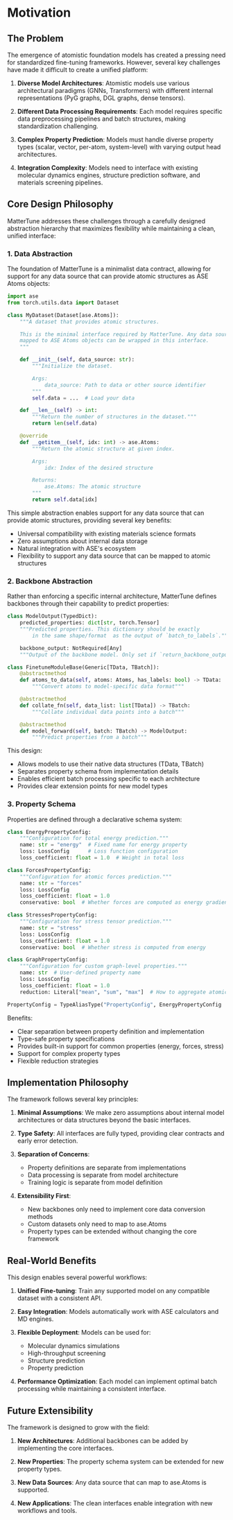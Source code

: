 # Motivation

## The Problem

The emergence of atomistic foundation models has created a pressing need for standardized fine-tuning frameworks. However, several key challenges have made it difficult to create a unified platform:

1. **Diverse Model Architectures**: Atomistic models use various architectural paradigms (GNNs, Transformers) with different internal representations (PyG graphs, DGL graphs, dense tensors).

2. **Different Data Processing Requirements**: Each model requires specific data preprocessing pipelines and batch structures, making standardization challenging.

3. **Complex Property Prediction**: Models must handle diverse property types (scalar, vector, per-atom, system-level) with varying output head architectures.

4. **Integration Complexity**: Models need to interface with existing molecular dynamics engines, structure prediction software, and materials screening pipelines.

## Core Design Philosophy

MatterTune addresses these challenges through a carefully designed abstraction hierarchy that maximizes flexibility while maintaining a clean, unified interface:

### 1. Data Abstraction

The foundation of MatterTune is a minimalist data contract, allowing for support for any data source that can provide atomic structures as ASE Atoms objects:

```python
import ase
from torch.utils.data import Dataset

class MyDataset(Dataset[ase.Atoms]):
    """A dataset that provides atomic structures.

    This is the minimal interface required by MatterTune. Any data source that can be
    mapped to ASE Atoms objects can be wrapped in this interface.
    """

    def __init__(self, data_source: str):
        """Initialize the dataset.

        Args:
            data_source: Path to data or other source identifier
        """
        self.data = ...  # Load your data

    def __len__(self) -> int:
        """Return the number of structures in the dataset."""
        return len(self.data)

    @override
    def __getitem__(self, idx: int) -> ase.Atoms:
        """Return the atomic structure at given index.

        Args:
            idx: Index of the desired structure

        Returns:
            ase.Atoms: The atomic structure
        """
        return self.data[idx]
```

This simple abstraction enables support for any data source that can provide atomic structures, providing several key benefits:
- Universal compatibility with existing materials science formats
- Zero assumptions about internal data storage
- Natural integration with ASE's ecosystem
- Flexibility to support any data source that can be mapped to atomic structures


### 2. Backbone Abstraction

Rather than enforcing a specific internal architecture, MatterTune defines backbones through their capability to predict properties:

```python
class ModelOutput(TypedDict):
    predicted_properties: dict[str, torch.Tensor]
    """Predicted properties. This dictionary should be exactly
        in the same shape/format  as the output of `batch_to_labels`."""

    backbone_output: NotRequired[Any]
    """Output of the backbone model. Only set if `return_backbone_output` is True."""

class FinetuneModuleBase(Generic[TData, TBatch]):
    @abstractmethod
    def atoms_to_data(self, atoms: Atoms, has_labels: bool) -> TData:
        """Convert atoms to model-specific data format"""

    @abstractmethod
    def collate_fn(self, data_list: list[TData]) -> TBatch:
        """Collate individual data points into a batch"""

    @abstractmethod
    def model_forward(self, batch: TBatch) -> ModelOutput:
        """Predict properties from a batch"""
```

This design:
- Allows models to use their native data structures (TData, TBatch)
- Separates property schema from implementation details
- Enables efficient batch processing specific to each architecture
- Provides clear extension points for new model types

### 3. Property Schema

Properties are defined through a declarative schema system:

```python
class EnergyPropertyConfig:
    """Configuration for total energy prediction."""
    name: str = "energy"  # Fixed name for energy property
    loss: LossConfig      # Loss function configuration
    loss_coefficient: float = 1.0  # Weight in total loss

class ForcesPropertyConfig:
    """Configuration for atomic forces prediction."""
    name: str = "forces"
    loss: LossConfig
    loss_coefficient: float = 1.0
    conservative: bool  # Whether forces are computed as energy gradients

class StressesPropertyConfig:
    """Configuration for stress tensor prediction."""
    name: str = "stress"
    loss: LossConfig
    loss_coefficient: float = 1.0
    conservative: bool  # Whether stress is computed from energy

class GraphPropertyConfig:
    """Configuration for custom graph-level properties."""
    name: str  # User-defined property name
    loss: LossConfig
    loss_coefficient: float = 1.0
    reduction: Literal["mean", "sum", "max"]  # How to aggregate atomic features

PropertyConfig = TypeAliasType("PropertyConfig", EnergyPropertyConfig | ForcesPropertyConfig | StressesPropertyConfig | GraphPropertyConfig)
```

Benefits:
- Clear separation between property definition and implementation
- Type-safe property specifications
- Provides built-in support for common properties (energy, forces, stress)
- Support for complex property types
- Flexible reduction strategies

## Implementation Philosophy

The framework follows several key principles:

1. **Minimal Assumptions**: We make zero assumptions about internal model architectures or data structures beyond the basic interfaces.

2. **Type Safety**: All interfaces are fully typed, providing clear contracts and early error detection.

3. **Separation of Concerns**:
   - Property definitions are separate from implementations
   - Data processing is separate from model architecture
   - Training logic is separate from model definition

4. **Extensibility First**:
   - New backbones only need to implement core data conversion methods
   - Custom datasets only need to map to ase.Atoms
   - Property types can be extended without changing the core framework

## Real-World Benefits

This design enables several powerful workflows:

1. **Unified Fine-tuning**: Train any supported model on any compatible dataset with a consistent API.

2. **Easy Integration**: Models automatically work with ASE calculators and MD engines.

3. **Flexible Deployment**: Models can be used for:
   - Molecular dynamics simulations
   - High-throughput screening
   - Structure prediction
   - Property prediction

4. **Performance Optimization**: Each model can implement optimal batch processing while maintaining a consistent interface.

## Future Extensibility

The framework is designed to grow with the field:

1. **New Architectures**: Additional backbones can be added by implementing the core interfaces.

2. **New Properties**: The property schema system can be extended for new property types.

3. **New Data Sources**: Any data source that can map to ase.Atoms is supported.

4. **New Applications**: The clean interfaces enable integration with new workflows and tools.
